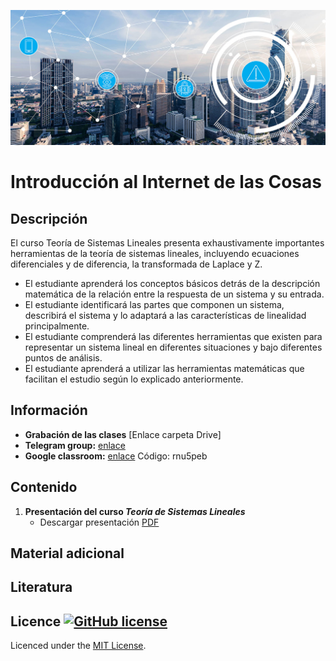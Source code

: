 [![banner](/_assets/pics/iotbanner.jpg)](https://github.com/marcoteran/internetofthings)
# Introducción al Internet de las Cosas

## Descripción

El curso Teoría de Sistemas Lineales presenta exhaustivamente importantes herramientas de la teoría de sistemas lineales, incluyendo ecuaciones diferenciales y de diferencia, la transformada de Laplace y Z.
* El estudiante aprenderá los conceptos básicos detrás de la descripción matemática de la relación entre la respuesta de un sistema y su entrada.
* El estudiante identificará las partes que componen un sistema, describirá el sistema y lo adaptará a las características de linealidad principalmente.
* El estudiante comprenderá las diferentes herramientas que existen para representar un sistema lineal en diferentes situaciones y bajo diferentes puntos de análisis.
* El estudiante aprenderá a utilizar las herramientas matemáticas que facilitan el estudio según lo explicado anteriormente.


## Información
* **Grabación de las clases** [Enlace carpeta Drive]
* **Telegram group:** [enlace](https://t.me/joinchat/GX48PL2cz6_vM3W5)
* **Google classroom:** [enlace](https://classroom.google.com/c/MjY4MDI1NjkyODMx?cjc=rnu5peb) Código: rnu5peb

## Contenido

1. **Presentación del curso *Teoría de Sistemas Lineales***
	* Descargar presentación [PDF](https://github.com/marcoteran/linearsystemstheory/raw/master/lectures/00_linearsystemtheory_syllabus.pdf) 
	

## Material adicional



## Literatura



## Licence [![GitHub license](https://img.shields.io/github/license/marcoteran/deeplearningmodule.svg)](https://github.com/marcoteran/deeplearningmodule/blob/master/LICENSE)

Licenced under the [MIT License](https://github.com/MinorMole/RcloneLab/blob/master/LICENSE).